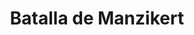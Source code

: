 ﻿---
title: "Batalla de Manzikert"
permalink: periodes_237.html
layout: periode
dataInici: 1071-08-26
sidebar: periodes
pares:
  - 297:
    title: "Imperio Bizantino"
    dataInici: "(395)"
    dataFi: "(1453)"

fills:
jocsPrincipals:
jocsEscenaris:
jocsEpoca:
  - title: "Ancient Battles Deluxe Expansion Kit 2: Hell's Horsemen"
    bggId: 39777
    escenari: "Manzikert"

jocsEpocaEscenaris:
---
